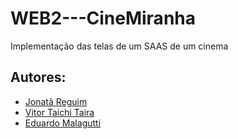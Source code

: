 # WEB2---CineMiranha
Implementação das telas de um SAAS de um cinema

## Autores:
* [Jonatã Reguim](https://github.com/JntReguim)
* [Vitor Taichi Taira](https://github.com/TaiFile)
* [Eduardo Malagutti](https://github.com/eduMalagutti)
